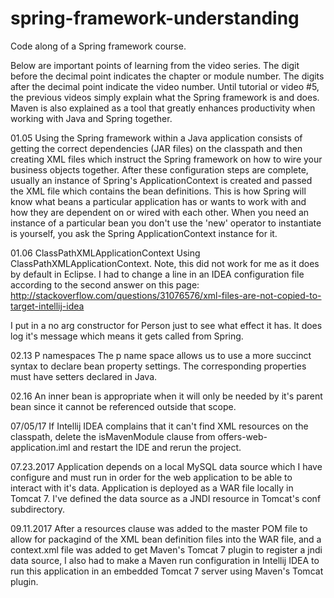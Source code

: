 # spring-framework-understanding
Code along of a Spring framework course.

Below are important points of learning from the video series. The digit before the decimal point indicates the chapter or module number. The digits after the decimal point indicate the video number.
Until tutorial or video #5, the previous videos simply explain what the Spring framework is and does. Maven is also explained as a tool that greatly
enhances productivity when working with Java and Spring together.

01.05
Using the Spring framework within a Java application consists of getting the correct dependencies (JAR files) on the classpath and then creating
XML files which instruct the Spring framework on how to wire your business objects together. After these configuration steps are complete, usually
an instance of Spring's ApplicationContext is created and passed the XML file which contains the bean definitions. This is how Spring will know what
beans a particular application has or wants to work with and how they are dependent on or wired with each other. When you need an instance of a 
particular bean you don't use the 'new' operator to instantiate is yourself, you ask the Spring ApplicationContext instance for it.

01.06 
ClassPathXMLApplicationContext
Using ClassPathXMLApplicationContext. Note, this did not work for me as it does by default in Eclipse. 
I had to change a line in an IDEA configuration file according to the second answer on this page:
http://stackoverflow.com/questions/31076576/xml-files-are-not-copied-to-target-intellij-idea

I put in a no arg constructor for Person just to see what effect it has.
It does log it's message which means it gets called from Spring.

02.13 P namespaces
The p name space allows us to use a more succinct syntax to declare 
bean property settings. The corresponding properties must have setters
declared in Java.

02.16 An inner bean is appropriate when it will only be needed by it's
parent bean since it cannot be referenced outside that scope.

07/05/17 If Intellij IDEA complains that it can't find XML resources on the classpath,
delete the isMavenModule clause from offers-web-application.iml and restart the IDE and
rerun the project.

07.23.2017 Application depends on a local MySQL data source which I have configure and must run in order
for the web application to be able to interact with it's data. Application is deployed as a WAR file locally
in Tomcat 7. I've defined the data source as a JNDI resource in Tomcat's conf subdirectory.

09.11.2017 After a resources clause was added to the master POM file to allow for packagind of the XML
bean definition files into the WAR file, and a context.xml file
was added to get Maven's Tomcat 7 plugin to register a jndi data source, I also had to make
a Maven run configuration in Intellij IDEA to run this application in an embedded Tomcat 7 server using
Maven's Tomcat plugin.


